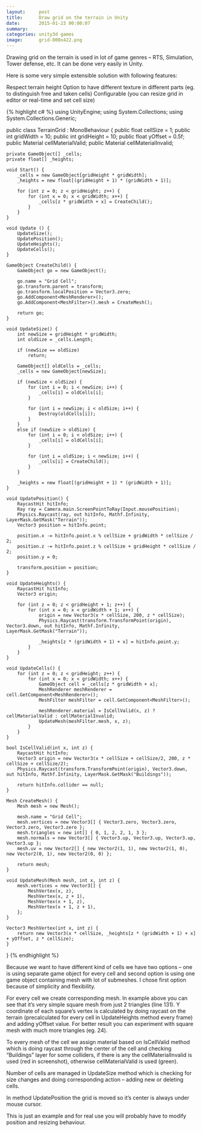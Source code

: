 ```yaml
---
layout:     post
title:      Draw grid on the terrain in Unity
date:       2015-01-23 00:00:07
summary:
categories: unity3d games
image:      grid-800x422.png
---
```


Drawing grid on the terrain is used in lot of game genres – RTS, Simulation, Tower defense, etc. It can be done very easily in Unity.

Here is some very simple extensible solution with following features:

Respect terrain height
Option to have different texture in different parts (eg. to distinguish free and taken cells)
Configurable (you can resize grid in editor or real-time and set cell size)


{% highlight c# %}
using UnityEngine;
using System.Collections;
using System.Collections.Generic;

public class TerrainGrid : MonoBehaviour {
    public float cellSize = 1;
    public int gridWidth = 10;
    public int gridHeight = 10;
    public float yOffset = 0.5f;
    public Material cellMaterialValid;
    public Material cellMaterialInvalid;

    private GameObject[] _cells;
    private float[] _heights;

    void Start() {
        _cells = new GameObject[gridHeight * gridWidth];
        _heights = new float[(gridHeight + 1) * (gridWidth + 1)];

        for (int z = 0; z < gridHeight; z++) {
            for (int x = 0; x < gridWidth; x++) {
                _cells[z * gridWidth + x] = CreateChild();
            }
        }
    }

    void Update () {
        UpdateSize();
        UpdatePosition();
        UpdateHeights();
        UpdateCells();
    }

    GameObject CreateChild() {
        GameObject go = new GameObject();

        go.name = "Grid Cell";
        go.transform.parent = transform;
        go.transform.localPosition = Vector3.zero;
        go.AddComponent<MeshRenderer>();
        go.AddComponent<MeshFilter>().mesh = CreateMesh();

        return go;
    }

    void UpdateSize() {
        int newSize = gridHeight * gridWidth;
        int oldSize = _cells.Length;

        if (newSize == oldSize)
            return;

        GameObject[] oldCells = _cells;
        _cells = new GameObject[newSize];

        if (newSize < oldSize) {
            for (int i = 0; i < newSize; i++) {
                _cells[i] = oldCells[i];
            }

            for (int i = newSize; i < oldSize; i++) {
                Destroy(oldCells[i]);
            }
        }
        else if (newSize > oldSize) {
            for (int i = 0; i < oldSize; i++) {
                _cells[i] = oldCells[i];
            }

            for (int i = oldSize; i < newSize; i++) {
                _cells[i] = CreateChild();
            }
        }

        _heights = new float[(gridHeight + 1) * (gridWidth + 1)];
    }

    void UpdatePosition() {
        RaycastHit hitInfo;
        Ray ray = Camera.main.ScreenPointToRay(Input.mousePosition);
        Physics.Raycast(ray, out hitInfo, Mathf.Infinity, LayerMask.GetMask("Terrain"));
        Vector3 position = hitInfo.point;

        position.x -= hitInfo.point.x % cellSize + gridWidth * cellSize / 2;
        position.z -= hitInfo.point.z % cellSize + gridHeight * cellSize / 2;
        position.y = 0;

        transform.position = position;
    }

    void UpdateHeights() {
        RaycastHit hitInfo;
        Vector3 origin;

        for (int z = 0; z < gridHeight + 1; z++) {
            for (int x = 0; x < gridWidth + 1; x++) {
                origin = new Vector3(x * cellSize, 200, z * cellSize);
                Physics.Raycast(transform.TransformPoint(origin), Vector3.down, out hitInfo, Mathf.Infinity, LayerMask.GetMask("Terrain"));

                _heights[z * (gridWidth + 1) + x] = hitInfo.point.y;
            }
        }
    }

    void UpdateCells() {
        for (int z = 0; z < gridHeight; z++) {
            for (int x = 0; x < gridWidth; x++) {
                GameObject cell = _cells[z * gridWidth + x];
                MeshRenderer meshRenderer = cell.GetComponent<MeshRenderer>();
                MeshFilter meshFilter = cell.GetComponent<MeshFilter>();

                meshRenderer.material = IsCellValid(x, z) ? cellMaterialValid : cellMaterialInvalid;
                UpdateMesh(meshFilter.mesh, x, z);
            }
        }
    }

    bool IsCellValid(int x, int z) {
        RaycastHit hitInfo;
        Vector3 origin = new Vector3(x * cellSize + cellSize/2, 200, z * cellSize + cellSize/2);
        Physics.Raycast(transform.TransformPoint(origin), Vector3.down, out hitInfo, Mathf.Infinity, LayerMask.GetMask("Buildings"));

        return hitInfo.collider == null;
    }

    Mesh CreateMesh() {
        Mesh mesh = new Mesh();

        mesh.name = "Grid Cell";
        mesh.vertices = new Vector3[] { Vector3.zero, Vector3.zero, Vector3.zero, Vector3.zero };
        mesh.triangles = new int[] { 0, 1, 2, 2, 1, 3 };
        mesh.normals = new Vector3[] { Vector3.up, Vector3.up, Vector3.up, Vector3.up };
        mesh.uv = new Vector2[] { new Vector2(1, 1), new Vector2(1, 0), new Vector2(0, 1), new Vector2(0, 0) };

        return mesh;
    }

    void UpdateMesh(Mesh mesh, int x, int z) {
        mesh.vertices = new Vector3[] {
            MeshVertex(x, z),
            MeshVertex(x, z + 1),
            MeshVertex(x + 1, z),
            MeshVertex(x + 1, z + 1),
        };
    }

    Vector3 MeshVertex(int x, int z) {
        return new Vector3(x * cellSize, _heights[z * (gridWidth + 1) + x] + yOffset, z * cellSize);
    }
}
{% endhighlight %}

Because we want to have different kind of cells we have two options – one is using separate game object for every cell and second option is using one game object containing mesh with lot of submeshes. I chose first option because of simplicity and flexibility.

For every cell we create corresponding mesh. In example above you can see that it’s very simple square mesh from just 2 triangles (line 131). Y coordinate of each square’s vertex is calculated by doing raycast on the terrain (precalculated for every cell in UpdateHeights method every frame) and adding yOffset value. For better result you can experiment with square mesh with much more triangles (eg. 24).

To every mesh of the cell we assign material based on IsCellValid method which is doing raycast through the center of the cell and checking “Buildings” layer for some colliders, if there is any the cellMaterialInvalid is used (red in screenshot), otherwise cellMaterialValid is used (green).

Number of cells are managed in UpdateSize method which is checking for size changes and doing corresponding action – adding new or deleting cells.

In method UpdatePosition the grid is moved so it’s center is always under mouse cursor.

This is just an example and for real use you will probably have to modify position and resizing behaviour.
